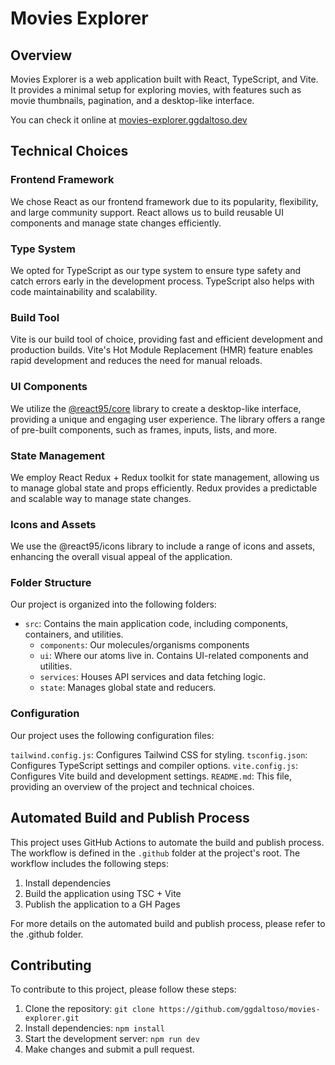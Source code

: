 # Movies Explorer

## Overview

Movies Explorer is a web application built with React, TypeScript, and Vite. It provides a minimal setup for exploring movies, with features such as movie thumbnails, pagination, and a desktop-like interface.

You can check it online at [movies-explorer.ggdaltoso.dev](https://movies-explorer.ggdaltoso.dev/)

## Technical Choices

### Frontend Framework

We chose React as our frontend framework due to its popularity, flexibility, and large community support. React allows us to build reusable UI components and manage state changes efficiently.

### Type System

We opted for TypeScript as our type system to ensure type safety and catch errors early in the development process. TypeScript also helps with code maintainability and scalability.

### Build Tool

Vite is our build tool of choice, providing fast and efficient development and production builds. Vite's Hot Module Replacement (HMR) feature enables rapid development and reduces the need for manual reloads.

### UI Components

We utilize the [@react95/core](https://github.com/React95/React95) library to create a desktop-like interface, providing a unique and engaging user experience. The library offers a range of pre-built components, such as frames, inputs, lists, and more.

### State Management

We employ React Redux + Redux toolkit for state management, allowing us to manage global state and props efficiently. Redux provides a predictable and scalable way to manage state changes.

### Icons and Assets

We use the @react95/icons library to include a range of icons and assets, enhancing the overall visual appeal of the application.

### Folder Structure

Our project is organized into the following folders:

- `src`: Contains the main application code, including components, containers, and utilities.
  - `components`: Our molecules/organisms components
  - `ui`: Where our atoms live in. Contains UI-related components and utilities.
  - `services`: Houses API services and data fetching logic.
  - `state`: Manages global state and reducers.

### Configuration

Our project uses the following configuration files:

`tailwind.config.js`: Configures Tailwind CSS for styling.
`tsconfig.json`: Configures TypeScript settings and compiler options.
`vite.config.js`: Configures Vite build and development settings.
`README.md`: This file, providing an overview of the project and technical choices.

## Automated Build and Publish Process

This project uses GitHub Actions to automate the build and publish process. The workflow is defined in the `.github` folder at the project's root. The workflow includes the following steps:

1.  Install dependencies
2.  Build the application using TSC + Vite
3.  Publish the application to a GH Pages

For more details on the automated build and publish process, please refer to the .github folder.

## Contributing

To contribute to this project, please follow these steps:

1.  Clone the repository: `git clone https://github.com/ggdaltoso/movies-explorer.git`
2.  Install dependencies: `npm install`
3.  Start the development server: `npm run dev`
4.  Make changes and submit a pull request.
